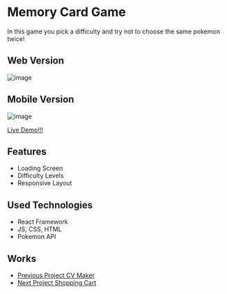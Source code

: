 # Memory Card Game 

In this game you pick a difficulty and try not to choose the same pokemon twice!
## Web Version
![image](https://github.com/whuang1101/PokeMemory/assets/91977590/8de9bd6d-3421-4c4a-8602-2e50f97152b8)
## Mobile Version
![image](https://github.com/whuang1101/PokeMemory/assets/91977590/65359d8d-e566-4a87-9769-1457cd77151e)

[Live Demo!!!](https://radiant-custard-8ef4fb.netlify.app/)

## Features
- Loading Screen
- Difficulty Levels
- Responsive Layout

## Used Technologies
- React Framework
- JS, CSS, HTML
- Pokemon API

## Works
- [Previous Project CV Maker](https://github.com/whuang1101/cv-generator)
- [Next Project Shopping Cart](https://github.com/whuang1101/Shopping-Cart/blob/main/README.md)
